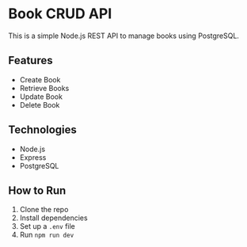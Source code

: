 # Book CRUD API

This is a simple Node.js REST API to manage books using PostgreSQL.

## Features

- Create Book
- Retrieve Books
- Update Book
- Delete Book

## Technologies

- Node.js
- Express
- PostgreSQL

## How to Run

1. Clone the repo
2. Install dependencies
3. Set up a `.env` file
4. Run `npm run dev`
